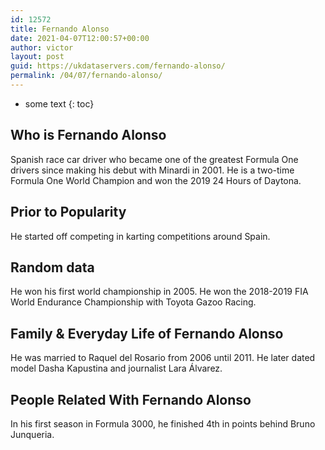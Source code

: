 ```yaml
---
id: 12572
title: Fernando Alonso
date: 2021-04-07T12:00:57+00:00
author: victor
layout: post
guid: https://ukdataservers.com/fernando-alonso/
permalink: /04/07/fernando-alonso/
---
```


* some text
{: toc}


## Who is Fernando Alonso



Spanish race car driver who became one of the greatest Formula One drivers since making his debut with Minardi in 2001. He is a two-time Formula One World Champion and won the 2019 24 Hours of Daytona.

                
                
                
## Prior to Popularity



He started off competing in karting competitions around Spain.

                
                
                
## Random data



He won his first world championship in 2005. He won the 2018-2019 FIA World Endurance Championship with Toyota Gazoo Racing.

                
                
                
## Family & Everyday Life of Fernando Alonso



He was married to Raquel del Rosario from 2006 until 2011. He later dated model Dasha Kapustina and journalist Lara Álvarez.

                
                
                
## People Related With Fernando Alonso



In his first season in Formula 3000, he finished 4th in points behind Bruno Junqueria.

                
              
            
          
          
          